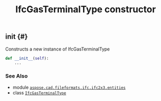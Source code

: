 ﻿---
title: IfcGasTerminalType constructor
second_title: Aspose.CAD for Python via .NET API References
description: 
type: docs
weight: 10
url: /python-net/aspose.cad.fileformats.ifc.ifc2x3.entities/ifcgasterminaltype/__init__/
is_root: false
---

## __init__ {#}

Constructs a new instance of IfcGasTerminalType



```python
def __init__(self):
    ...
```





### See Also
* module [`aspose.cad.fileformats.ifc.ifc2x3.entities`](../../)
* class [`IfcGasTerminalType`](/cad/python-net/aspose.cad.fileformats.ifc.ifc2x3.entities/ifcgasterminaltype)
